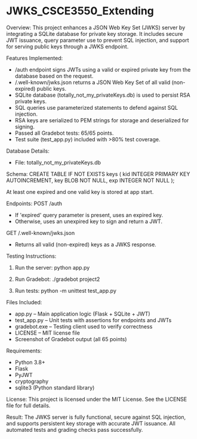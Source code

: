# JWKS_CSCE3550_Extending
Overview:
This project enhances a JSON Web Key Set (JWKS) server by integrating a SQLite database for private key storage. It includes secure JWT issuance, query parameter use to prevent SQL injection, and support for serving public keys through a JWKS endpoint.

Features Implemented:
- /auth endpoint signs JWTs using a valid or expired private key from the database based on the request.
- /.well-known/jwks.json returns a JSON Web Key Set of all valid (non-expired) public keys.
- SQLite database (totally_not_my_privateKeys.db) is used to persist RSA private keys.
- SQL queries use parameterized statements to defend against SQL injection.
- RSA keys are serialized to PEM strings for storage and deserialized for signing.
- Passed all Gradebot tests: 65/65 points.
- Test suite (test_app.py) included with >80% test coverage.

Database Details:
- File: totally_not_my_privateKeys.db

Schema:
CREATE TABLE IF NOT EXISTS keys (
    kid INTEGER PRIMARY KEY AUTOINCREMENT,
    key BLOB NOT NULL,
    exp INTEGER NOT NULL
);

At least one expired and one valid key is stored at app start.

Endpoints:
POST /auth
- If 'expired' query parameter is present, uses an expired key.
- Otherwise, uses an unexpired key to sign and return a JWT.

GET /.well-known/jwks.json
- Returns all valid (non-expired) keys as a JWKS response.

Testing Instructions:
1. Run the server:
   python app.py

2. Run Gradebot:
   ./gradebot project2

3. Run tests:
   python -m unittest test_app.py

Files Included:
- app.py – Main application logic (Flask + SQLite + JWT)
- test_app.py – Unit tests with assertions for endpoints and JWTs
- gradebot.exe – Testing client used to verify correctness
- LICENSE – MIT license file
- Screenshot of Gradebot output (all 65 points)

Requirements:
- Python 3.8+
- Flask
- PyJWT
- cryptography
- sqlite3 (Python standard library)

License:
This project is licensed under the MIT License. See the LICENSE file for full details.

Result:
The JWKS server is fully functional, secure against SQL injection, and supports persistent key storage with accurate JWT issuance. All automated tests and grading checks pass successfully.


